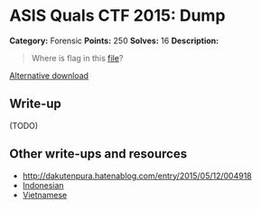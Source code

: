 # ASIS Quals CTF 2015: Dump

**Category:** Forensic
**Points:** 250
**Solves:** 16
**Description:**

> Where is flag in this [file](http://tasks.asis-ctf.ir/dump_afd637ec02406cd89caed36d74849cf1)?

[Alternative download](https://mega.nz/#!HMFBHRBR)

## Write-up

(TODO)

## Other write-ups and resources

* <http://dakutenpura.hatenablog.com/entry/2015/05/12/004918>
* [Indonesian](https://github.com/rentjongteam/write-ups-2015/tree/master/asis-quals-2015/dump)
* [Vietnamese](https://babyphd.net/2015/05/asis-quals-ctf-2015-grids-writeup/)
